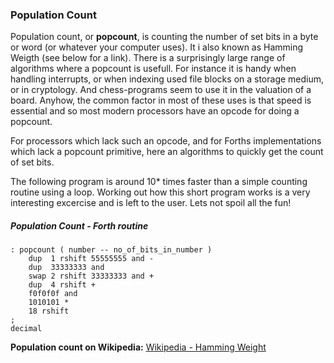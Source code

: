 ### Population Count

Population count, or **popcount**, is counting the number of set bits in a byte or word (or whatever your computer uses). It i also known as Hamming Weigth (see below for a link).
There is a surprisingly large range of algorithms where a popcount is usefull. For instance it is handy when handling interrupts, or when indexing used file blocks on a storage medium, or in cryptology. And chess-programs seem to use it in the valuation of a board. Anyhow, the common factor in most of these uses is that speed is essential and so most modern processors have an opcode for doing a popcount.

For processors which lack such an opcode, and for Forths implementations which lack a popcount primitive, here an algorithms to quickly get the count of set bits.

The following program is around 10* times faster than a simple counting routine using a loop. Working out how this short program works is a very interesting excercise and is left to the user. Lets not spoil all the fun!


##### Population Count - Forth routine
```hex
: popcount ( number -- no_of_bits_in_number )
	dup  1 rshift 55555555 and -
	dup  33333333 and
	swap 2 rshift 33333333 and +
	dup  4 rshift +
	f0f0f0f and
	1010101 *
	18 rshift
;
decimal
```

**Population count on Wikipedia:**
[Wikipedia - Hamming Weight](https://en.wikipedia.org/wiki/Hamming_weight) 

